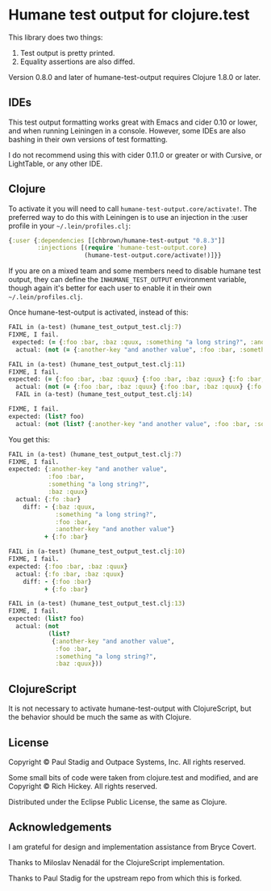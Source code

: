 # Humane test output for clojure.test

This library does two things:

1. Test output is pretty printed.
2. Equality assertions are also diffed.

Version 0.8.0 and later of humane-test-output requires Clojure 1.8.0 or later.


## IDEs

This test output formatting works great with Emacs and cider 0.10 or lower, and when running Leiningen in a console. However, some IDEs are also bashing in their own versions of test formatting.

I do not recommend using this with cider 0.11.0 or greater or with Cursive, or LightTable, or any other IDE.


## Clojure

To activate it you will need to call `humane-test-output.core/activate!`.
The preferred way to do this with Leiningen is to use an injection in the :user profile in your `~/.lein/profiles.clj`:

```clojure
{:user {:dependencies [[chbrown/humane-test-output "0.8.3"]]
        :injections [(require 'humane-test-output.core)
                     (humane-test-output.core/activate!)]}}
```

If you are on a mixed team and some members need to disable humane test output, they can define the `INHUMANE_TEST_OUTPUT` environment variable, though again it's better for each user to enable it in their own `~/.lein/profiles.clj`.

Once humane-test-output is activated, instead of this:

```clojure
FAIL in (a-test) (humane_test_output_test.clj:7)
FIXME, I fail.
 expected: (= {:foo :bar, :baz :quux, :something "a long string?", :another-key "and another value"} {:fo :bar, :baz :quux, :something "a long string?", :another-key "and another value"})
  actual: (not (= {:another-key "and another value", :foo :bar, :something "a long string?", :baz :quux} {:another-key "and another value", :something "a long string?", :fo :bar, :baz :quux}))

FAIL in (a-test) (humane_test_output_test.clj:11)
FIXME, I fail.
expected: (= {:foo :bar, :baz :quux} {:foo :bar, :baz :quux} {:fo :bar, :baz :quux})
  actual: (not (= {:foo :bar, :baz :quux} {:foo :bar, :baz :quux} {:fo :bar, :baz :quux}))
  FAIL in (a-test) (humane_test_output_test.clj:14)

FIXME, I fail.
expected: (list? foo)
  actual: (not (list? {:another-key "and another value", :foo :bar, :something "a long string?", :baz :quux}))
```

You get this:

```clojure
FAIL in (a-test) (humane_test_output_test.clj:7)
FIXME, I fail.
expected: {:another-key "and another value",
           :foo :bar,
           :something "a long string?",
           :baz :quux}
  actual: {:fo :bar}
    diff: - {:baz :quux,
             :something "a long string?",
             :foo :bar,
             :another-key "and another value"}
          + {:fo :bar}

FAIL in (a-test) (humane_test_output_test.clj:10)
FIXME, I fail.
expected: {:foo :bar, :baz :quux}
  actual: {:fo :bar, :baz :quux}
    diff: - {:foo :bar}
          + {:fo :bar}

FAIL in (a-test) (humane_test_output_test.clj:13)
FIXME, I fail.
expected: (list? foo)
  actual: (not
           (list?
            {:another-key "and another value",
             :foo :bar,
             :something "a long string?",
             :baz :quux}))
```


## ClojureScript

It is not necessary to activate humane-test-output with ClojureScript, but the behavior should be much the same as with Clojure.


## License

Copyright © Paul Stadig and Outpace Systems, Inc. All rights reserved.

Some small bits of code were taken from clojure.test and modified, and are
Copyright © Rich Hickey. All rights reserved.

Distributed under the Eclipse Public License, the same as Clojure.


## Acknowledgements

I am grateful for design and implementation assistance from Bryce Covert.

Thanks to Miloslav Nenadál for the ClojureScript implementation.

Thanks to Paul Stadig for the upstream repo from which this is forked.
